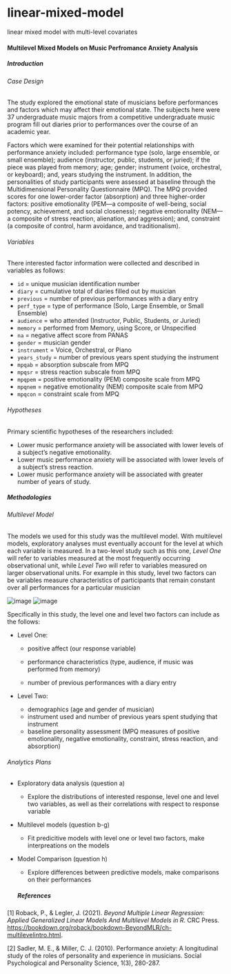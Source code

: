 # linear-mixed-model
linear mixed model with multi-level covariates

#### Multilevel Mixed Models on Music Perfromance Anxiety Analysis

##### Introduction

###### Case Design

The study explored the emotional state of musicians before performances and factors which may affect their emotional state. The subjects here were 37 undergraduate music majors from a competitive undergraduate music program fill out diaries prior to performances over the course of an academic year. 

Factors which were examined for their potential relationships with performance anxiety included: performance type (solo, large ensemble, or small ensemble); audience (instructor, public, students, or juried); if the piece was played from memory; age; gender; instrument (voice, orchestral, or keyboard); and, years studying the instrument. In addition, the personalities of study participants were assessed at baseline through the Multidimensional Personality Questionnaire (MPQ). The MPQ provided scores for one lower-order factor (absorption) and three higher-order factors: positive emotionality (PEM—a composite of well-being, social potency, achievement, and social closeness); negative emotionality (NEM—a composite of stress reaction, alienation, and aggression); and, constraint (a composite of control, harm avoidance, and traditionalism).

###### Variables

There interested factor information were collected and described in variables as follows:

- `id` = unique musician identification number
- `diary` = cumulative total of diaries filled out by musician
- `previous`  = number of previous performances with a diary entry
- `perf_type` = type of performance (Solo, Large Ensemble, or Small Ensemble)
- `audience` = who attended (Instructor, Public, Students, or Juried)
- `memory` = performed from Memory, using Score, or Unspecified
- `na` = negative affect score from PANAS
- `gender` = musician gender
- `instrument` = Voice, Orchestral, or Piano
- `years_study` = number of previous years spent studying the instrument
- `mpqab` = absorption subscale from MPQ
- `mpqsr` = stress reaction subscale from MPQ
- `mpqpem` = positive emotionality (PEM) composite scale from MPQ
- `mpqnem` = negative emotionality (NEM) composite scale from MPQ
- `mpqcon` = constraint scale from MPQ

###### Hypotheses  

Primary scientific hypotheses of the researchers included:

- Lower music performance anxiety will be associated with lower levels of a subject’s negative emotionality.
- Lower music performance anxiety will be associated with lower levels of a subject’s stress reaction.
- Lower music performance anxiety will be associated with greater number of years of study.

##### Methodologies

###### Multilevel Model

The models we used for this study was the multilevel model. With multilevel models, exploratory analyses must eventually account for the level at which each variable is measured. In a two-level study such as this one, *Level One* will refer to variables measured at the most frequently occurring observational unit, while *Level Two* will refer to variables measured on larger observational units. For example in this study, level two factors can be  variables measure characteristics of participants that remain constant over all performances for a particular musician 

![image](https://user-images.githubusercontent.com/47954276/119771827-e5c7c580-be83-11eb-864a-a2e1a267408a.png)
![image](https://user-images.githubusercontent.com/47954276/119771893-fed07680-be83-11eb-8f3b-5e14b2c48e57.png)


Specifically in this study, the level one and level two factors can include as the follows:

- Level One:

  - positive affect (our response variable)

  - performance characteristics (type, audience, if music was performed from memory)

  - number of previous performances with a diary entry

- Level Two:
  - demographics (age and gender of musician)
  - instrument used and number of previous years spent studying that instrument
  - baseline personality assessment (MPQ measures of positive emotionality, negative emotionality, constraint, stress reaction, and absorption)

###### Analytics Plans

- Exploratory data analysis (question a)
  - Explore the distributions of interested response, level one and level two variables, as well as their correlations with respect to response variable
- Multilevel models (question b-g)
  - Fit predicitive models with level one or level two factors, make interpreations on the models
- Model Comparison (question h)
  - Explore differences between predictive models, make comparisons on their performances
  
  
  
  ##### References

[1] Roback, P., & Legler, J. (2021). *Beyond Multiple Linear Regression: Applied Generalized Linear Models And Multilevel Models in R*. CRC Press. https://bookdown.org/roback/bookdown-BeyondMLR/ch-multilevelintro.html. 

[2] Sadler, M. E., & Miller, C. J. (2010). Performance anxiety: A longitudinal study of the roles of personality and experience in musicians. Social Psychological and Personality Science, 1(3), 280-287. 

